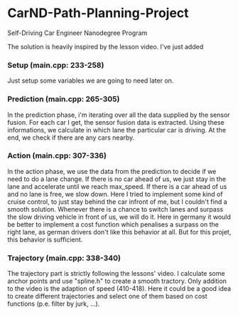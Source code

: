 # CarND-Path-Planning-Project
Self-Driving Car Engineer Nanodegree Program
   
The solution is heavily inspired by the lesson video. I've just added 

### Setup (main.cpp: 233-258)
Just setup some variables we are going to need later on.

### Prediction (main.cpp: 265-305)
In the prediction phase, i'm iterating over all the data supplied by the sensor fusion. For each car I get, the sensor fusion data is extracted. Using these informations, we calculate in which lane the particular car is driving. 
At the end, we check if there are any cars nearby.

### Action (main.cpp: 307-336)

In the action phase, we use the data from the prediction to decide if we need to do a lane change. 
If there is no car ahead of us, we just stay in the lane and accelerate until we reach max_speed. If there is a car ahead of us and no lane is free, we slow down. Here I tried to implement some kind of cruise control, to just stay behind the car infront of me, but I couldn't find a smooth solution.
Whenever there is a chance to switch lanes and surpass the slow driving vehicle in front of us, we will do it. 
Here in germany it would be better to implement a cost function which penalises a surpass on the right lane, as german drivers don't like this behavior at all. But for this projet, this behavior is sufficient.

### Trajectory (main.cpp: 338-340)

The trajectory part is strictly following the lessons' video. I calculate some anchor points and use "spline.h" to create a smooth tractory. Only addition to the video is the adaption of speed (410-418).
Here it could be a good idea to create different trajectories and select one of them based on cost functions (p.e. filter by jurk, ...). 
